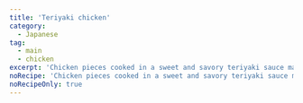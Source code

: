 ```yaml
---
title: 'Teriyaki chicken'
category:
  - Japanese
tag:
  - main
  - chicken
excerpt: 'Chicken pieces cooked in a sweet and savory teriyaki sauce made from soy sauce, mirin, and sugar.'
noRecipe: 'Chicken pieces cooked in a sweet and savory teriyaki sauce made from soy sauce, mirin, and sugar.'
noRecipeOnly: true
---
```

